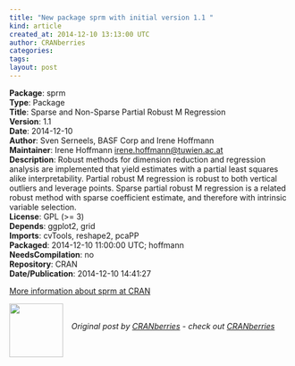 ```yaml
---
title: "New package sprm with initial version 1.1 "
kind: article
created_at: 2014-12-10 13:13:00 UTC
author: CRANberries
categories: 
tags: 
layout: post
---
```

<strong>Package</strong>: sprm<br>
<strong>Type</strong>: Package<br>
<strong>Title</strong>: Sparse and Non-Sparse Partial Robust M Regression<br>
<strong>Version</strong>: 1.1<br>
<strong>Date</strong>: 2014-12-10<br>
<strong>Author</strong>: Sven Serneels, BASF Corp and Irene Hoffmann<br>
<strong>Maintainer</strong>: Irene Hoffmann <irene.hoffmann@tuwien.ac.at><br>
<strong>Description</strong>: Robust methods for dimension reduction and regression analysis are implemented that yield estimates with a partial least squares alike interpretability. Partial robust M regression is robust to both vertical outliers and leverage points. Sparse partial robust M regression is a related robust method with sparse coefficient estimate, and therefore with intrinsic variable selection.<br>
<strong>License</strong>: GPL (>= 3)<br>
<strong>Depends</strong>: ggplot2, grid<br>
<strong>Imports</strong>: cvTools, reshape2, pcaPP<br>
<strong>Packaged</strong>: 2014-12-10 11:00:00 UTC; hoffmann<br>
<strong>NeedsCompilation</strong>: no<br>
<strong>Repository</strong>: CRAN<br>
<strong>Date/Publication</strong>: 2014-12-10 14:41:27<br>

<p>
<a href="http://cran.r-project.org/web/packages/sprm/index.html">More information about sprm at CRAN</a><div class="author">
  <img src="" style="width: 96px; height: 96;">
  <span style="position: absolute; padding: 32px 15px;">
    <i>Original post by <a href="http://twitter.com/">CRANberries</a> - check out <a href="http://dirk.eddelbuettel.com/cranberries">CRANberries   </a></i>
  </span>
</div>
